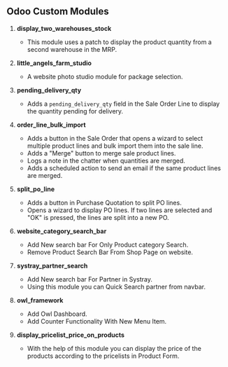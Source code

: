 
## Odoo Custom Modules

1. **display_two_warehouses_stock**
   - This module uses a patch to display the product quantity from a second warehouse in the MRP.

2. **little_angels_farm_studio**
   - A website photo studio module for package selection.

3. **pending_delivery_qty**
   - Adds a `pending_delivery_qty` field in the Sale Order Line to display the quantity pending for delivery.

4. **order_line_bulk_import**
   - Adds a button in the Sale Order that opens a wizard to select multiple product lines and bulk import them into the sale line.
   - Adds a "Merge" button to merge sale product lines.
   - Logs a note in the chatter when quantities are merged.
   - Adds a scheduled action to send an email if the same product lines are merged.

5. **split_po_line**
   - Adds a button in Purchase Quotation to split PO lines.
   - Opens a wizard to display PO lines. If two lines are selected and "OK" is pressed, the lines are split into a new PO.

6. **website_category_search_bar**
   - Add New search bar For Only Product category Search.
   - Remove Product Search Bar From Shop Page on website.

7. **systray_partner_search**
   - Add New search bar For Partner in Systray.
   - Using this module you can Quick Search partner from navbar.

8. **owl_framework**
   - Add Owl Dashboard.
   - Add Counter Functionality With New Menu Item.

9. **display_pricelist_price_on_products**
   - With the help of this module you can display the price of the products according to the pricelists in Product Form.
